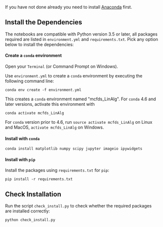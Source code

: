 If you have not done already you need to install [Anaconda](https://docs.anaconda.com/anaconda/install/index.html) first.


## Install the Dependencies
The notebooks are compatible with Python version 3.5 or later, all packages required are listed in `environment.yml` and `requirements.txt`. Pick any option below to install the dependencies:

#### Create a `conda` environment

Open your `Terminal` (or Command Prompt on Windows). 

Use `environment.yml` to create a `conda` environment by executing the following command line:

```
conda env create -f environment.yml
```

This creates a `conda` environment named "mcfds_LinAlg". For `conda` 4.6 and later versions, activate this environment with

```
conda activate mcfds_LinAlg
```

For `conda` version prior to 4.6, run `source activate mcfds_LinAlg` on Linux and MacOS, `activate mcfds_LinAlg` on Windows.

#### Install with `conda`

```
conda install matplotlib numpy scipy jupyter imageio ipywidgets
```

#### Install with `pip`

Install the packages using `requirements.txt` for `pip`:
```
pip install -r requirements.txt
```

## Check Installation
Run the script `check_install.py` to check whether the required packages are installed correctly:

```
python check_install.py
```

